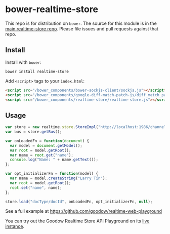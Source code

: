 bower-realtime-store
======================

This repo is for distribution on `bower`. The source for this module is in the
[main realtime-store repo](https://github.com/goodow/realtime-store).
Please file issues and pull requests against that repo.

## Install

Install with `bower`:

```shell
bower install realtime-store
```

Add `<script>` tags to your `index.html`:

```html
<script src="/bower_components/bower-sockjs-client/sockjs.js"></script>
<script src="/bower_components/google-diff-match-patch-js/diff_match_patch.js"></script>
<script src="/bower_components/realtime-store/realtime-store.js"></script>
```

## Usage
```javascript
var store = new realtime.store.StoreImpl("http://localhost:1986/channel", null);
var bus = store.getBus();

var onLoadedFn = function(document) {
  var model = document.getModel();
  var root = model.getRoot();
  var name = root.get("name");
  console.log("Name: " + name.getText());
};

var opt_initializerFn = function(model) {
  var name = model.createString("Larry Tin");
  var root = model.getRoot();
  root.set("name", name);
};

store.load("docType/docId", onLoadedFn, opt_initializerFn, null);
```
See a full example at https://github.com/goodow/realtime-web-playground

You can try out the Goodow Realtime Store API Playground on its [live instance](http://realtimeplayground.goodow.com).

